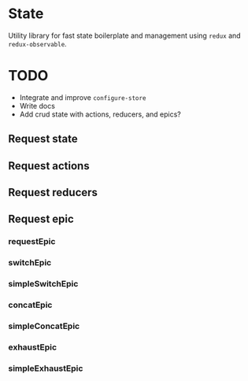 # State

Utility library for fast state boilerplate and management using `redux` and `redux-observable`.

# TODO
 - Integrate and improve `configure-store`
 - Write docs
 - Add crud state with actions, reducers, and epics?

## Request state
## Request actions
## Request reducers
## Request epic
### requestEpic
### switchEpic
### simpleSwitchEpic
### concatEpic
### simpleConcatEpic
### exhaustEpic
### simpleExhaustEpic
